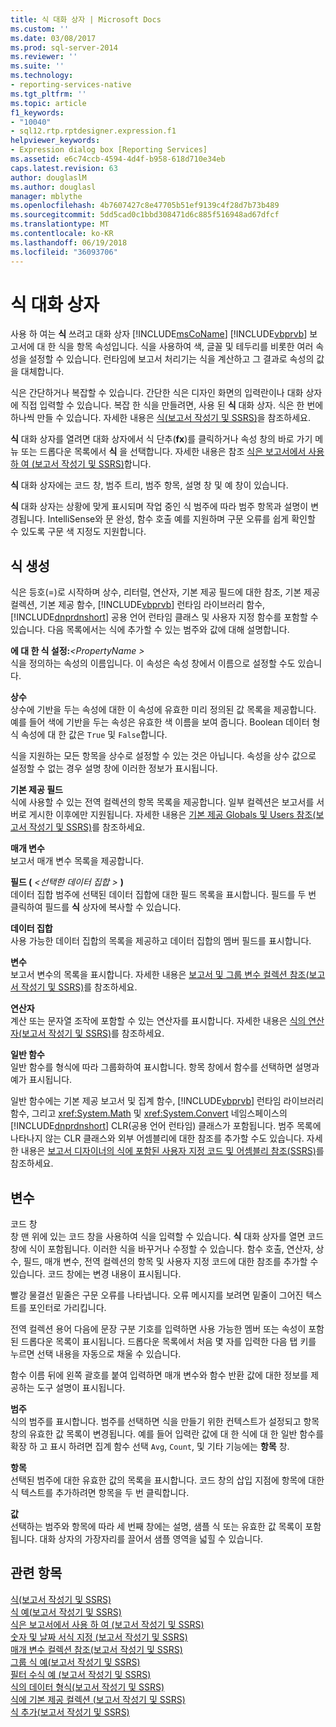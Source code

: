 ```yaml
---
title: 식 대화 상자 | Microsoft Docs
ms.custom: ''
ms.date: 03/08/2017
ms.prod: sql-server-2014
ms.reviewer: ''
ms.suite: ''
ms.technology:
- reporting-services-native
ms.tgt_pltfrm: ''
ms.topic: article
f1_keywords:
- "10040"
- sql12.rtp.rptdesigner.expression.f1
helpviewer_keywords:
- Expression dialog box [Reporting Services]
ms.assetid: e6c74ccb-4594-4d4f-b958-618d710e34eb
caps.latest.revision: 63
author: douglaslM
ms.author: douglasl
manager: mblythe
ms.openlocfilehash: 4b7607427c8e47705b51ef9139c4f28d7b73b489
ms.sourcegitcommit: 5dd5cad0c1bbd308471d6c885f516948ad67dfcf
ms.translationtype: MT
ms.contentlocale: ko-KR
ms.lasthandoff: 06/19/2018
ms.locfileid: "36093706"
---
```

# <a name="expression-dialog-box"></a>식 대화 상자
  사용 하 여는 **식** 쓰려고 대화 상자 [!INCLUDE[msCoName](../includes/msconame-md.md)] [!INCLUDE[vbprvb](../includes/vbprvb-md.md)] 보고서에 대 한 식을 항목 속성입니다. 식을 사용하여 색, 글꼴 및 테두리를 비롯한 여러 속성을 설정할 수 있습니다. 런타임에 보고서 처리기는 식을 계산하고 그 결과로 속성의 값을 대체합니다.  
  
 식은 간단하거나 복잡할 수 있습니다. 간단한 식은 디자인 화면의 입력란이나 대화 상자에 직접 입력할 수 있습니다. 복잡 한 식을 만들려면, 사용 된 **식** 대화 상자. 식은 한 번에 하나씩 만들 수 있습니다. 자세한 내용은 [식&#40;보고서 작성기 및 SSRS&#41;](report-design/expressions-report-builder-and-ssrs.md)을 참조하세요.  
  
 **식** 대화 상자를 열려면 대화 상자에서 식 단추(**fx**)를 클릭하거나 속성 창의 바로 가기 메뉴 또는 드롭다운 목록에서 **식** 을 선택합니다. 자세한 내용은 참조 [식은 보고서에서 사용 하 여 &#40;보고서 작성기 및 SSRS&#41;](report-design/expression-uses-in-reports-report-builder-and-ssrs.md)합니다.  
  
 **식** 대화 상자에는 코드 창, 범주 트리, 범주 항목, 설명 창 및 예 창이 있습니다.  
  
 **식** 대화 상자는 상황에 맞게 표시되며 작업 중인 식 범주에 따라 범주 항목과 설명이 변경됩니다. IntelliSense와 문 완성, 함수 호출 예를 지원하며 구문 오류를 쉽게 확인할 수 있도록 구문 색 지정도 지원합니다.  
  
## <a name="expression-constructs"></a>식 생성  
 식은 등호(=)로 시작하며 상수, 리터럴, 연산자, 기본 제공 필드에 대한 참조, 기본 제공 컬렉션, 기본 제공 함수, [!INCLUDE[vbprvb](../includes/vbprvb-md.md)] 런타임 라이브러리 함수, [!INCLUDE[dnprdnshort](../includes/dnprdnshort-md.md)] 공용 언어 런타임 클래스 및 사용자 지정 함수를 포함할 수 있습니다. 다음 목록에서는 식에 추가할 수 있는 범주와 값에 대해 설명합니다.  
  
 **에 대 한 식 설정:***\<PropertyName >*   
 식을 정의하는 속성의 이름입니다. 이 속성은 속성 창에서 이름으로 설정할 수도 있습니다.  
  
 **상수**  
 상수에 기반을 두는 속성에 대한 이 속성에 유효한 미리 정의된 값 목록을 제공합니다. 예를 들어 색에 기반을 두는 속성은 유효한 색 이름을 보여 줍니다. Boolean 데이터 형식 속성에 대 한 값은 `True` 및 `False`합니다.  
  
 식을 지원하는 모든 항목을 상수로 설정할 수 있는 것은 아닙니다. 속성을 상수 값으로 설정할 수 없는 경우 설명 창에 이러한 정보가 표시됩니다.  
  
 **기본 제공 필드**  
 식에 사용할 수 있는 전역 컬렉션의 항목 목록을 제공합니다. 일부 컬렉션은 보고서를 서버로 게시한 이후에만 지원됩니다. 자세한 내용은 [기본 제공 Globals 및 Users 참조&#40;보고서 작성기 및 SSRS&#41;](report-design/built-in-collections-built-in-globals-and-users-references-report-builder.md)를 참조하세요.  
  
 **매개 변수**  
 보고서 매개 변수 목록을 제공합니다.  
  
 **필드 (**  *\<선택한 데이터 집합 >* **)**  
 데이터 집합 범주에 선택된 데이터 집합에 대한 필드 목록을 표시합니다. 필드를 두 번 클릭하여 필드를 **식** 상자에 복사할 수 있습니다.  
  
 **데이터 집합**  
 사용 가능한 데이터 집합의 목록을 제공하고 데이터 집합의 멤버 필드를 표시합니다.  
  
 **변수**  
 보고서 변수의 목록을 표시합니다. 자세한 내용은 [보고서 및 그룹 변수 컬렉션 참조&#40;보고서 작성기 및 SSRS&#41;](report-design/built-in-collections-report-and-group-variables-references-report-builder.md)를 참조하세요.  
  
 **연산자**  
 계산 또는 문자열 조작에 포함할 수 있는 연산자를 표시합니다. 자세한 내용은 [식의 연산자&#40;보고서 작성기 및 SSRS&#41;](report-design/operators-in-expressions-report-builder-and-ssrs.md)를 참조하세요.  
  
 **일반 함수**  
 일반 함수를 형식에 따라 그룹화하여 표시합니다. 항목 창에서 함수를 선택하면 설명과 예가 표시됩니다.  
  
 일반 함수에는 기본 제공 보고서 및 집계 함수, [!INCLUDE[vbprvb](../includes/vbprvb-md.md)] 런타임 라이브러리 함수, 그리고 <xref:System.Math> 및 <xref:System.Convert> 네임스페이스의 [!INCLUDE[dnprdnshort](../includes/dnprdnshort-md.md)] CLR(공용 언어 런타임) 클래스가 포함됩니다. 범주 목록에 나타나지 않는 CLR 클래스와 외부 어셈블리에 대한 참조를 추가할 수도 있습니다. 자세한 내용은 [보고서 디자이너의 식에 포함된 사용자 지정 코드 및 어셈블리 참조&#40;SSRS&#41;](report-design/custom-code-and-assembly-references-in-expressions-in-report-designer-ssrs.md)를 참조하세요.  
  
## <a name="options"></a>변수  
 코드 창  
 창 맨 위에 있는 코드 창을 사용하여 식을 입력할 수 있습니다. **식** 대화 상자를 열면 코드 창에 식이 포함됩니다. 이러한 식을 바꾸거나 수정할 수 있습니다. 함수 호출, 연산자, 상수, 필드, 매개 변수, 전역 컬렉션의 항목 및 사용자 지정 코드에 대한 참조를 추가할 수 있습니다. 코드 창에는 변경 내용이 표시됩니다.  
  
 빨강 물결선 밑줄은 구문 오류를 나타냅니다. 오류 메시지를 보려면 밑줄이 그어진 텍스트를 포인터로 가리킵니다.  
  
 전역 컬렉션 용어 다음에 문장 구분 기호를 입력하면 사용 가능한 멤버 또는 속성이 포함된 드롭다운 목록이 표시됩니다. 드롭다운 목록에서 처음 몇 자를 입력한 다음 탭 키를 누르면 선택 내용을 자동으로 채울 수 있습니다.  
  
 함수 이름 뒤에 왼쪽 괄호를 붙여 입력하면 매개 변수와 함수 반환 값에 대한 정보를 제공하는 도구 설명이 표시됩니다.  
  
 **범주**  
 식의 범주를 표시합니다. 범주를 선택하면 식을 만들기 위한 컨텍스트가 설정되고 항목 창의 유효한 값 목록이 변경됩니다. 예를 들어 입력란 값에 대 한 식에 대 한 일반 함수를 확장 하 고 표시 하려면 집계 함수 선택 `Avg`, `Count`, 및 기타 기능에는 **항목** 창.  
  
 **항목**  
 선택된 범주에 대한 유효한 값의 목록을 표시합니다. 코드 창의 삽입 지점에 항목에 대한 식 텍스트를 추가하려면 항목을 두 번 클릭합니다.  
  
 **값**  
 선택하는 범주와 항목에 따라 세 번째 창에는 설명, 샘플 식 또는 유효한 값 목록이 포함됩니다. 대화 상자의 가장자리를 끌어서 샘플 영역을 넓힐 수 있습니다.  
  
## <a name="see-also"></a>관련 항목  
 [식&#40;보고서 작성기 및 SSRS&#41;](report-design/expressions-report-builder-and-ssrs.md)   
 [식 예&#40;보고서 작성기 및 SSRS&#41;](report-design/expression-examples-report-builder-and-ssrs.md)   
 [식은 보고서에서 사용 하 여 &#40;보고서 작성기 및 SSRS&#41;](report-design/expression-uses-in-reports-report-builder-and-ssrs.md)   
 [숫자 및 날짜 서식 지정 &#40;보고서 작성기 및 SSRS&#41;](report-design/formatting-numbers-and-dates-report-builder-and-ssrs.md)   
 [매개 변수 컬렉션 참조&#40;보고서 작성기 및 SSRS&#41;](report-design/built-in-collections-parameters-collection-references-report-builder.md)   
 [그룹 식 예&#40;보고서 작성기 및 SSRS&#41;](report-design/group-expression-examples-report-builder-and-ssrs.md)   
 [필터 수식 예 &#40;보고서 작성기 및 SSRS&#41;](report-design/filter-equation-examples-report-builder-and-ssrs.md)   
 [식의 데이터 형식&#40;보고서 작성기 및 SSRS&#41;](report-design/data-types-in-expressions-report-builder-and-ssrs.md)   
 [식에 기본 제공 컬렉션 &#40;보고서 작성기 및 SSRS&#41;](report-design/built-in-collections-in-expressions-report-builder.md)   
 [식 추가&#40;보고서 작성기 및 SSRS&#41;](report-design/add-an-expression-report-builder-and-ssrs.md)  
  
  